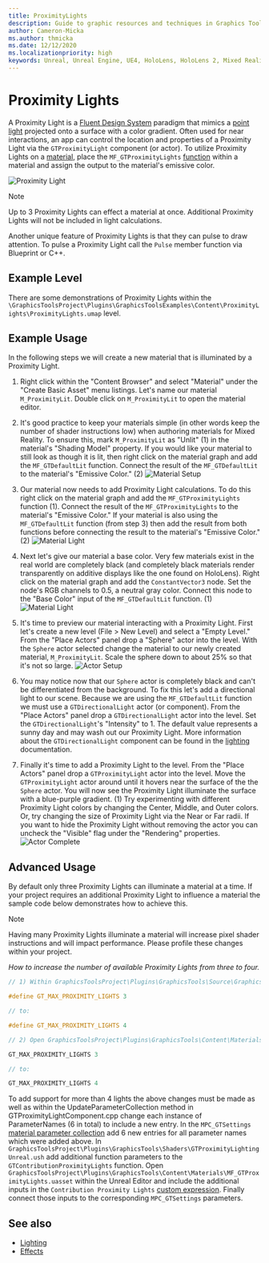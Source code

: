 ```yaml
---
title: ProximityLights
description: Guide to graphic resources and techniques in Graphics Tools.
author: Cameron-Micka
ms.author: thmicka
ms.date: 12/12/2020
ms.localizationpriority: high
keywords: Unreal, Unreal Engine, UE4, HoloLens, HoloLens 2, Mixed Reality, development, MRTK, GT, Graphics Tools, graphics, rendering, materials
---
```


# Proximity Lights

A Proximity Light is a [Fluent Design System](https://www.microsoft.com/design/fluent) paradigm that mimics a [point light](https://docs.unrealengine.com/en-US/BuildingWorlds/LightingAndShadows/LightTypes/Point/index.html) projected onto a surface with a color gradient. Often used for near interactions, an app can control the location and properties of a Proximity Light via the `GTProximityLight` component (or actor). To utilize Proximity Lights on a [material](https://docs.unrealengine.com/en-US/RenderingAndGraphics/Materials/index.html), place the `MF_GTProximityLights` [function](https://docs.unrealengine.com/en-US/RenderingAndGraphics/Materials/Functions/index.html) within a material and assign the output to the material's emissive color.

![Proximity Light](Images/ProximityLight/ProximityLight.png)

> [!NOTE] 
> Up to 3 Proximity Lights can effect a material at once. Additional Proximity Lights will not be included in light calculations.

Another unique feature of Proximity Lights is that they can pulse to draw attention. To pulse a Proximity Light call the `Pulse` member function via Blueprint or C++. 

## Example Level

There are some demonstrations of Proximity Lights within the `\GraphicsToolsProject\Plugins\GraphicsToolsExamples\Content\ProximityLights\ProximityLights.umap` level.

## Example Usage

In the following steps we will create a new material that is illuminated by a Proximity Light.

1. Right click within the "Content Browser" and select "Material" under the "Create Basic Asset" menu listings. Let's name our material `M_ProximityLit`. Double click on `M_ProximityLit` to open the material editor. 

2. It's good practice to keep your materials simple (in other words keep the number of shader instructions low) when authoring materials for Mixed Reality. To ensure this, mark `M_ProximityLit` as "Unlit" (1) in the material's "Shading Model" property. If you would like your material to still look as though it is lit, then right click on the material graph and add the `MF_GTDefaultLit` function. Connect the result of the `MF_GTDefaultLit` to the material's "Emissive Color." (2)
![Material Setup](Images/ProximityLight/ProximityLightMaterialSetup.png)

3. Our material now needs to add Proximity Light calculations. To do this right click on the material graph and add the `MF_GTProximityLights` function (1). Connect the result of the `MF_GTProximityLights` to the material's "Emissive Color." If your material is also using the `MF_GTDefaultLit` function (from step 3) then add the result from both functions before connecting the result to the material's "Emissive Color." (2)
![Material Light](Images/ProximityLight/ProximityLightMaterialLight.png)

4. Next let's give our material a base color. Very few materials exist in the real world are completely black (and completely black materials render transparently on additive displays like the one found on HoloLens). Right click on the material graph and add the `ConstantVector3` node. Set the node's RGB channels to 0.5, a neutral gray color. Connect this node to the "Base Color" input of the `MF_GTDefaultLit` function. (1)
![Material Light](Images/ProximityLight/ProximityLightMaterialColor.png)

5. It's time to preview our material interacting with a Proximity Light. First let's create a new level (File > New Level) and select a "Empty Level." From the "Place Actors" panel drop a "Sphere" actor into the level. With the `Sphere` actor selected change the material to our newly created material, `M_ProximityLit`. Scale the sphere down to about 25% so that it's not so large.
![Actor Setup](Images/ProximityLight/ProximityLightActorSetup.png)

6. You may notice now that our `Sphere` actor is completely black and can't be differentiated from the background. To fix this let's add a directional light to our scene. Because we are using the `MF_GTDefaultLit` function we must use a `GTDirectionalLight` actor (or component). From the "Place Actors" panel drop a `GTDirectionalLight` actor into the level. Set the `GTDirectionalLight`'s "Intensity" to 1. The default value represents a sunny day and may wash out our Proximity Light. More information about the `GTDirectionalLight` component can be found in the [lighting](Lighting.md) documentation.

7. Finally it's time to add a Proximity Light to the level. From the "Place Actors" panel drop a `GTProximityLight` actor into the level. Move the `GTProximityLight` actor around until it hovers near the surface of the the `Sphere` actor. You will now see the Proximity Light illuminate the surface with a blue-purple gradient. (1) Try experimenting with different Proximity Light colors by changing the Center, Middle, and Outer colors. Or, try changing the size of Proximity Light via the Near or Far radii. If you want to hide the Proximity Light without removing the actor you can uncheck the "Visible" flag under the "Rendering" properties. 
![Actor Complete](Images/ProximityLight/ProximityLightActorComplete.png)

## Advanced Usage

By default only three Proximity Lights can illuminate a material at a time. If your project requires an additional Proximity Light to influence a material the sample code below demonstrates how to achieve this.

> [!NOTE]
> Having many Proximity Lights illuminate a material will increase pixel shader instructions and will impact performance. Please profile these changes within your project.

*How to increase the number of available Proximity Lights from three to four.*

```C++
// 1) Within GraphicsToolsProject\Plugins\GraphicsTools\Source\GraphicsTools\Private\GTProximityLightComponent.cpp change:

#define GT_MAX_PROXIMITY_LIGHTS 3

// to:

#define GT_MAX_PROXIMITY_LIGHTS 4

// 2) Open GraphicsToolsProject\Plugins\GraphicsTools\Content\Materials\MF_GTProximityLights.uasset within the Unreal Editor. With the `Contribution Proximity Lights` custom expression selected change the "Additional Defines" property from:

GT_MAX_PROXIMITY_LIGHTS 3

// to:

GT_MAX_PROXIMITY_LIGHTS 4
```

To add support for more than 4 lights the above changes must be made as well as within the UpdateParameterCollection method in GTProximityLightComponent.cpp change each instance of ParameterNames (6 in total) to include a new entry. In the `MPC_GTSettings` [material parameter collection](https://docs.unrealengine.com/en-US/RenderingAndGraphics/Materials/ParameterCollections/index.html) add 6 new entries for all parameter names which were added above. In `GraphicsToolsProject\Plugins\GraphicsTools\Shaders\GTProximityLightingUnreal.ush` add additional function parameters to the `GTContributionProximityLights` function. Open `GraphicsToolsProject\Plugins\GraphicsTools\Content\Materials\MF_GTProximityLights.uasset` within the Unreal Editor and include the additional inputs in the `Contribution Proximity Lights` [custom expression](https://docs.unrealengine.com/en-US/RenderingAndGraphics/Materials/ExpressionReference/Custom/index.html). Finally connect those inputs to the corresponding `MPC_GTSettings` parameters.

## See also

- [Lighting](Lighting.md)
- [Effects](Effects.md)

